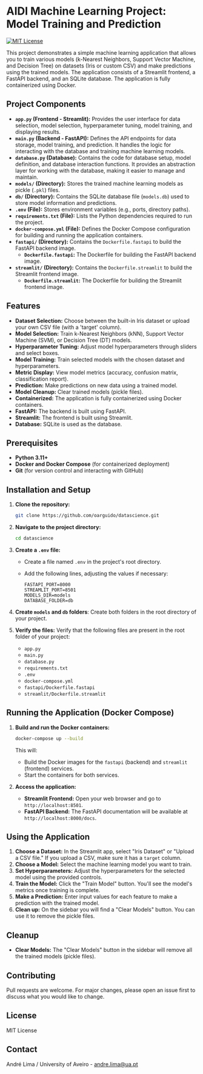 # AIDI Machine Learning Project: Model Training and Prediction

[![MIT License](https://img.shields.io/badge/License-MIT-green.svg)](https://choosealicense.com/licenses/mit/)

This project demonstrates a simple machine learning application that allows you to train various models (k-Nearest Neighbors, Support Vector Machine, and Decision Tree) on datasets (Iris or custom CSV) and make predictions using the trained models. The application consists of a Streamlit frontend, a FastAPI backend, and an SQLite database. The application is fully containerized using Docker.

## Project Components

*   **`app.py` (Frontend - Streamlit):** Provides the user interface for data selection, model selection, hyperparameter tuning, model training, and displaying results.
*   **`main.py` (Backend - FastAPI):** Defines the API endpoints for data storage, model training, and prediction. It handles the logic for interacting with the database and training machine learning models.
*   **`database.py` (Database):** Contains the code for database setup, model definition, and database interaction functions. It provides an abstraction layer for working with the database, making it easier to manage and maintain.
*   **`models/` (Directory):** Stores the trained machine learning models as pickle (`.pkl`) files.
*   **`db/` (Directory):** Contains the SQLite database file (`models.db`) used to store model information and predictions.
*   **`.env` (File):** Stores environment variables (e.g., ports, directory paths).
*   **`requirements.txt` (File):** Lists the Python dependencies required to run the project.
*   **`docker-compose.yml` (File):** Defines the Docker Compose configuration for building and running the application containers.
*   **`fastapi/` (Directory):** Contains the `Dockerfile.fastapi` to build the FastAPI backend image.
    *   **`Dockerfile.fastapi`:** The Dockerfile for building the FastAPI backend image.
*   **`streamlit/` (Directory):** Contains the `Dockerfile.streamlit` to build the Streamlit frontend image.
    *   **`Dockerfile.streamlit`:** The Dockerfile for building the Streamlit frontend image.

## Features

*   **Dataset Selection:** Choose between the built-in Iris dataset or upload your own CSV file (with a 'target' column).
*   **Model Selection:** Train k-Nearest Neighbors (kNN), Support Vector Machine (SVM), or Decision Tree (DT) models.
*   **Hyperparameter Tuning:** Adjust model hyperparameters through sliders and select boxes.
*   **Model Training:** Train selected models with the chosen dataset and hyperparameters.
*   **Metric Display:** View model metrics (accuracy, confusion matrix, classification report).
*   **Prediction:** Make predictions on new data using a trained model.
*   **Model Cleanup:** Clear trained models (pickle files).
*   **Containerized:** The application is fully containerized using Docker containers.
*   **FastAPI:** The backend is built using FastAPI.
*   **Streamlit:** The frontend is built using Streamlit.
*   **Database:** SQLite is used as the database.

## Prerequisites

*   **Python 3.11+**
*   **Docker and Docker Compose** (for containerized deployment)
*   **Git** (for version control and interacting with GitHub)

## Installation and Setup

1.  **Clone the repository:**

    ```bash
    git clone https://github.com/oarguido/datascience.git
    ```

2.  **Navigate to the project directory:**

    ```bash
    cd datascience
    ```

3.  **Create a `.env` file:**

    *   Create a file named `.env` in the project's root directory.
    *   Add the following lines, adjusting the values if necessary:

        ```
        FASTAPI_PORT=8000
        STREAMLIT_PORT=8501
        MODELS_DIR=models
        DATABASE_FOLDER=db
        ```

4.  **Create `models` and `db` folders**: Create both folders in the root directory of your project.

5. **Verify the files:** Verify that the following files are present in the root folder of your project:

    * `app.py`
    * `main.py`
    * `database.py`
    * `requirements.txt`
    * `.env`
    * `docker-compose.yml`
    * `fastapi/Dockerfile.fastapi`
    * `streamlit/Dockerfile.streamlit`

## Running the Application (Docker Compose)

1.  **Build and run the Docker containers:**

    ```bash
    docker-compose up --build
    ```

    This will:

    *   Build the Docker images for the `fastapi` (backend) and `streamlit` (frontend) services.
    *   Start the containers for both services.

2.  **Access the application:**

    *   **Streamlit Frontend:** Open your web browser and go to `http://localhost:8501`.
    *   **FastAPI Backend:** The FastAPI documentation will be available at `http://localhost:8000/docs`.

## Using the Application

1.  **Choose a Dataset:** In the Streamlit app, select "Iris Dataset" or "Upload a CSV file." If you upload a CSV, make sure it has a `target` column.
2.  **Choose a Model:** Select the machine learning model you want to train.
3.  **Set Hyperparameters:** Adjust the hyperparameters for the selected model using the provided controls.
4.  **Train the Model:** Click the "Train Model" button. You'll see the model's metrics once training is complete.
5.  **Make a Prediction:** Enter input values for each feature to make a prediction with the trained model.
6. **Clean up:** On the sidebar you will find a "Clear Models" button. You can use it to remove the pickle files.

## Cleanup

* **Clear Models:** The "Clear Models" button in the sidebar will remove all the trained models (pickle files).

## Contributing

Pull requests are welcome. For major changes, please open an issue first to discuss what you would like to change.

## License

MIT License

## Contact

André Lima / University of Aveiro - andre.lima@ua.pt
